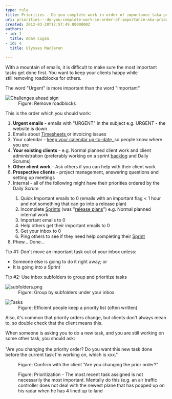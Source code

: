```yaml
---
type: rule
title: Priorities - Do you complete work in order of importance (aka priorities)?
uri: priorities---do-you-complete-work-in-order-of-importance-aka-priorities
created: 2012-03-20T17:57:49.0000000Z
authors:
- id: 1
  title: Adam Cogan
- id: 4
  title: Ulysses Maclaren

---
```




<span class='intro'> ​​​​​​​With a mountain of emails, it is difficult to make sure the most important tasks get done first. You want to keep your clients happy while still&#160;removing roadblocks for others. <br> </span>

<dl class="image"><p class="ssw15-rteElement-GreyBox"> ​The word &quot;Urgent&quot; is more important than the word &quot;Important&quot;<br></p><dt> <img alt="Challenges ahead sign" src="/PublishingImages/challenges-ahead-sign.jpg" /> </dt><dd>Figure&#58; Remove roadblocks</dd></dl><p>This is the order which you should work&#58;</p><ol><li> 
      <strong>Urgent emails</strong> - emails with &quot;URGENT&quot; in the subject e.g. URGENT - the website is down</li><li>Emails about <strong></strong> <a href="/_layouts/15/FIXUPREDIRECT.ASPX?WebId=3dfc0e07-e23a-4cbb-aac2-e778b71166a2&amp;TermSetId=07da3ddf-0924-4cd2-a6d4-a4809ae20160&amp;TermId=ffae6faf-35b2-48d6-8999-37a02ad3b9af">Timesheets </a>or invoicing issues<br></li><li>Your calendar - <a href="/_layouts/15/FIXUPREDIRECT.ASPX?WebId=3dfc0e07-e23a-4cbb-aac2-e778b71166a2&amp;TermSetId=07da3ddf-0924-4cd2-a6d4-a4809ae20160&amp;TermId=0786a7f7-bd71-418c-908e-3e12fca21264">keep your calendar up-to-date,​ ​​</a>so people know where you are&#160;<br></li><li> 
      <strong>Your existing clients</strong> - e.g. Normal planned client work and client administration (preferably working on a sprint <a href="/_layouts/15/FIXUPREDIRECT.ASPX?WebId=3dfc0e07-e23a-4cbb-aac2-e778b71166a2&amp;TermSetId=07da3ddf-0924-4cd2-a6d4-a4809ae20160&amp;TermId=f0198a96-7a71-4797-b738-d66aa38a98df">backlog</a>&#160;and Daily Scrums)<br></li><li> 
      <strong>Other&#160;client work</strong> - Ask others if you can help with their client work</li><li> 
      <strong>Prospective clients</strong> - project management, answering questions and setting up meetings</li><li>Internal - all of the following might have their priorities ordered by the Daily Scrum</li><ol><li>Quick Important emails to 0 (emails with an important flag &lt; 1 hour and not something that can go into a release plan)</li><li>Incomplete&#160;<a href="http&#58;//sharepoint.ssw.com.au/Standards/Management/RulesToBetterScrumUsingTFS/Pages/SprintPlanning%28WHAT%29Meeting.aspx">Sprints</a>&#160;(was &quot;<a href="http&#58;//sharepoint.ssw.com.au/Standards/Management/RulesToBetterProjectManagement/Pages/DetailedReleasePlan.aspx">release plans</a>&quot;) e.g. Normal planned internal work</li><li>Important emails to 0</li><li>Help others get their important emails to 0</li><li>Get your inbox to 0</li><li>Ping others to see if they need help completing their&#160;<a href="http&#58;//sharepoint.ssw.com.au/Standards/Management/RulesToBetterScrumUsingTFS/Pages/SprintPlanning%28WHAT%29Meeting.aspx">Sprint</a></li></ol><li>Phew... Done... <br></li></ol><dt><p class="ssw15-rteElement-GreyBox">Tip #1&#58;&#160;Don't move an important task out of your inbox unless&#58;<br></p><ul><li>Someone else is going to do it right away;&#160;or<br></li><li>It is going into a Sprint<br></li></ul><p></p></dt> 
<p class="ssw15-rteElement-GreyBox">Tip #2&#58; Use inbox subfolders to group and prioritize tasks <br> </p><dl class="goodImage"><dt> <img src="/PublishingImages/subfolders.png" alt="subfolders.png" /> </dt><dd>Figure&#58; Group by subfolders under your inbox</dd></dl><dl class="goodImage"><dt> <img alt="Tasks" src="/PublishingImages/tasks-illustration.jpg" /> </dt><dd>Figure&#58; Efficient people keep a priority list (often written)</dd></dl><p>Also, it's common that priority orders change, but clients don't always mean to, so double check that the client means this.</p><dl class="good"><p class="ssw15-rteElement-GreyBox">When someone is asking you to do a new task, and you are still working on some other task, you should ask&#58;<br><br>&quot;Are you changing the priority order? Do you want this new task done before the current task I'm working on, which is xxx.&quot;</p><dd>Figure&#58; Confirm with the client &quot;Are you changing the prior order?&quot;</dd></dl><dl class="goodImage"><dt> <img src="/PublishingImages/prioritization.jpg" alt="" /> </dt><dd>Figure&#58; Prioritization - The most recent task assigned is not necessarily the most important. Mentally do this (e.g. an air traffic controller does not deal with the newest plane that has popped up on his radar when he has 4 lined up to land <br></dd></dl>


